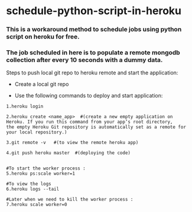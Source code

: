 # schedule-python-script-in-heroku
### This is a workaround method to schedule jobs using python script on heroku for free.

### The job scheduled in here is to populate a remote mongodb collection after every 10 seconds with a dummy data.


Steps to push local git repo to heroku remote and start the application:

- Create a local git repo 

- Use the following commands to deploy and start application:
```
1.heroku login

2.heroku create <name_app>  #(create a new empty application on Heroku. If you run this command from your app’s root directory,
the empty Heroku Git repository is automatically set as a remote for your local repository.)

3.git remote -v   #(to view the remote heroku app)

4.git push heroku master  #(deploying the code)


#To start the worker process :
5.heroku ps:scale worker=1

#To view the logs
6.heroku logs --tail

#Later when we need to kill the worker process : 
7.heroku scale worker=0


```

